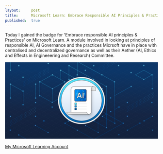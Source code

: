 ```yaml
---
layout:     post
title:      Microsoft Learn: Embrace Responsible AI Principles & Practices 
published:  true
---
```


Today I gained the badge for 'Embrace responsible AI principles & Practices' on Microsoft Learn. A module involved in looking at principles of responsible AI, AI Governance and the practices Micrsoft have in place with centralised and decentralized governance as well as their Aether (AI, Ethics and Effects in Engineeering and Research) Committee. 


![ResponsibleAI](/assets/embrace-responsible-ai-principles-practices-social.png)

[My Microsoft Learning Account](https://learn.microsoft.com/en-gb/users/mairegrant-5888/) 
